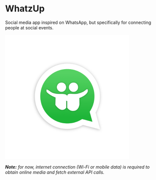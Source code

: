 # WhatzUp

Social media app inspired on WhatsApp, but specifically for connecting people at social events.

<img src="assets/logos/logo.png" alt="WhatzUp logo" width="400">

***Note:** for now, internet connection (Wi-Fi or mobile data) is required to obtain online media and fetch external API calls.*
